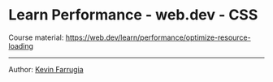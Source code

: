 # Learn Performance - web.dev - CSS

Course material: https://web.dev/learn/performance/optimize-resource-loading

---

Author: [Kevin Farrugia](https://imkev.dev)

